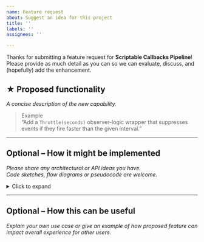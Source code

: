 ```yaml
---
name: Feature request
about: Suggest an idea for this project
title: ''
labels: ''
assignees: ''

---
```


Thanks for submitting a feature request for **Scriptable Callbacks Pipeline**!
Please provide as much detail as you can so we can evaluate, discuss, and (hopefully) add the enhancement.

## ★ Proposed functionality  
_A concise description of the new capability._

> Example  
> “Add a `Throttle(seconds)` observer-logic wrapper that suppresses events if they fire faster than the given interval.”

---

## Optional – How it might be implemented  
_Please share any architectural or API ideas you have.  
Code sketches, flow diagrams or pseudocode are welcome._

<details>
<summary>Click to expand</summary>

```csharp
// e.g. extend SubscriptionLogicBase<T> …

public sealed class ThrottleLogic<T> : SubscriptionLogicBase<T>
{
    public float Interval;
    float _nextAllowedTime;

    public override InvokationResult OnPreInvoke(ref T arg)
    {
        if (Time.time < _nextAllowedTime) return InvokationResult.Skip;
        _nextAllowedTime = Time.time + Interval;
        return InvokationResult.Continue;
    }
}
```
</details>

---

## Optional – How this can be useful
_Explain your own use case or give an example of how proposed feature
can impact overall experience for other users._
